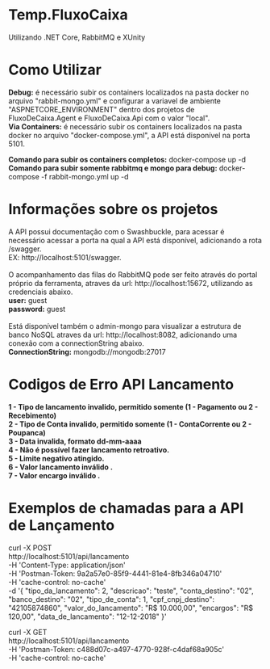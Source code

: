 # Temp.FluxoCaixa
Utilizando .NET Core, RabbitMQ e XUnity

# Como Utilizar
<b>Debug:</b> é necessário subir os containers localizados na pasta docker no arquivo "rabbit-mongo.yml" e configurar a variavel de ambiente "ASPNETCORE_ENVIRONMENT" dentro dos projetos de FluxoDeCaixa.Agent e FluxoDeCaixa.Api com o valor "local".<br/>
<b>Via Containers:</b> é necessário subir os containers localizados na pasta docker no arquivo "docker-compose.yml", a API está disponível na porta 5101.

<b>Comando para subir os containers completos:</b> docker-compose up -d <br/>
<b>Comando para subir somente rabbitmq e mongo para debug:</b> docker-compose -f rabbit-mongo.yml up -d <br/>

# Informações sobre os projetos
A API possui documentação com o Swashbuckle, para acessar é necessário acessar a porta na qual a API está disponível, adicionando a rota /swagger.
<br/> EX: http://localhost:5101/swagger.<br/><br/>
O acompanhamento das filas do RabbitMQ pode ser feito através do portal próprio da ferramenta, atraves da url: http://localhost:15672, utilizando as credenciais abaixo.<br/>
<b>user:</b> guest <br/>
<b>password:</b> guest <br/><br/>
Está disponível também o admin-mongo para visualizar a estrutura de banco NoSQL atraves da url: http://localhost:8082, adicionando uma conexão com a connectionString abaixo.<br/>
<b>ConnectionString:</b> mongodb://mongodb:27017<br/>

# Codigos de Erro API Lancamento
<b>1 - Tipo de lancamento invalido, permitido somente (1 - Pagamento ou 2 - Recebimento)</b><br/>
<b>2 - Tipo de Conta invalido, permitido somente (1 - ContaCorrente ou 2 - Poupanca)</b><br/>
<b>3 - Data invalida, formato dd-mm-aaaa</b><br/>
<b>4 - Não é possível fazer lancamento retroativo.</b><br/>
<b>5 - Limite negativo atingido.</b><br/>
<b>6 - Valor lancamento inválido .</b><br/>
<b>7 - Valor encargo inválido .</b><br/>

# Exemplos de chamadas para a API de Lançamento

curl -X POST \
  http://localhost:5101/api/lancamento \
  -H 'Content-Type: application/json' \
  -H 'Postman-Token: 9a2a57e0-85f9-4441-81e4-8fb346a04710' \
  -H 'cache-control: no-cache' \
  -d '{
  "tipo_da_lancamento": 2,
  "descricao": "teste",
  "conta_destino": "02",
  "banco_destino": "02",
  "tipo_de_conta": 1,
  "cpf_cnpj_destino": "42105874860",
  "valor_do_lancamento": "R$ 10.000,00",
  "encargos": "R$ 120,00",
  "data_de_lancamento": "12-12-2018"
}'



curl -X GET \
  http://localhost:5101/api/lancamento \
  -H 'Postman-Token: c488d07c-a497-4770-928f-c4daf68a905c' \
  -H 'cache-control: no-cache'
